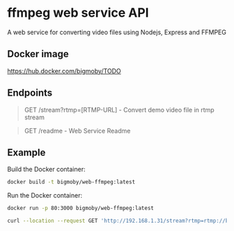 # ffmpeg web service API

A web service for converting video files using Nodejs, Express and FFMPEG

## Docker image

https://hub.docker.com/bigmoby/TODO

## Endpoints

> GET /stream?rtmp=[RTMP-URL] - Convert demo video file in rtmp stream

> GET /readme - Web Service Readme

## Example

Build the Docker container:
```bash
docker build -t bigmoby/web-ffmpeg:latest 
```

Run the Docker container:
```bash
docker run -p 80:3000 bigmoby/web-ffmpeg:latest 
```

```bash
curl --location --request GET 'http://192.168.1.31/stream?rtmp=rtmp://bc.msmdn.net/event/XXXXXXXXX/YYYYYYYYYYY'
```
